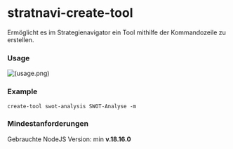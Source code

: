 # stratnavi-create-tool
Ermöglicht es im Strategienavigator ein Tool mithilfe der Kommandozeile zu erstellen.

### Usage
![(usage.png)](https://github.com/nic-schi/stratnavi-create-tool/blob/main/resources/usage.png)

### Example
```shell
create-tool swot-analysis SWOT-Analyse -m
```

### Mindestanforderungen
Gebrauchte NodeJS Version: min **v.18.16.0**
